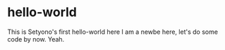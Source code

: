 # hello-world
This is Setyono's first hello-world here
I am a newbe here, let's do some code by now. Yeah.
